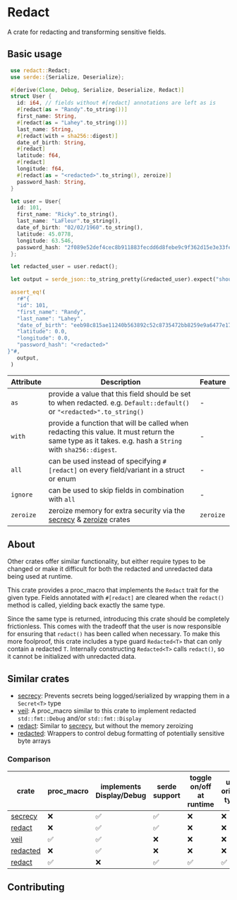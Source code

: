 # Redact

A crate for redacting and transforming sensitive fields.

## Basic usage

```rust
 use redact::Redact;
 use serde::{Serialize, Deserialize};

 #[derive(Clone, Debug, Serialize, Deserialize, Redact)]
 struct User {
   id: i64, // fields without #[redact] annotations are left as is
   #[redact(as = "Randy".to_string())]
   first_name: String,
   #[redact(as = "Lahey".to_string())]
   last_name: String,
   #[redact(with = sha256::digest)]
   date_of_birth: String,
   #[redact]
   latitude: f64,
   #[redact]
   longitude: f64,
   #[redact(as = "<redacted>".to_string(), zeroize)]
   password_hash: String,
 }

 let user = User{
   id: 101,
   first_name: "Ricky".to_string(),
   last_name: "LaFleur".to_string(),
   date_of_birth: "02/02/1960".to_string(),
   latitude: 45.0778,
   longitude: 63.546,
   password_hash: "2f089e52def4cec8b911883fecdd6d8febe9c9f362d15e3e33feb2c12f07ccc1".to_string(),
 };

 let redacted_user = user.redact();

 let output = serde_json::to_string_pretty(&redacted_user).expect("should serialize");

 assert_eq!(
   r#"{
   "id": 101,
   "first_name": "Randy",
   "last_name": "Lahey",
   "date_of_birth": "eeb98c815ae11240b563892c52c8735472bb8259e9a6477e179a9ea26e7a695a",
   "latitude": 0.0,
   "longitude": 0.0,
   "password_hash": "<redacted>"
}"#,
   output,
 )
```

| Attribute | Description                                                                                                                                             | Feature   |
| ---       | ---                                                                                                                                                     | ---       |
| `as`      | provide a value that this field should be set to when redacted. e.g. `Default::default()` or `"<redacted>".to_string()`                                 | -         |
| `with`    | provide a function that will be called when redacting this value. It must return the same type as it takes. e.g. hash a `String` with `sha256::digest`. | -         |
| `all`     | can be used instead of specifying `#[redact]` on every field/variant in a struct or enum                                                                | -         |
| `ignore`  | can be used to skip fields in combination with `all`                                                                                                    | -         |
| `zeroize` | zeroize memory for extra security via the [secrecy](https://crates.io/crates/secrecy) & [zeroize](https://crates.io/crates/zeroize) crates              | `zeroize` |

## About

Other crates offer similar functionality, but either require types to be changed or 
make it difficult for both the redacted and unredacted data being used at runtime.

This crate provides a proc_macro that implements the `Redact` trait for the given type. 
Fields annotated with `#[redact]` are cleared when the `redact()` method is called, 
yielding back exactly the same type.

Since the same type is returned, introducing this crate should be completely frictionless. 
This comes with the tradeoff that the user is now responsible for ensuring that `redact()` 
has been called when necessary. To make this more foolproof, this crate includes a type guard `Redacted<T>` 
that can only contain a redacted `T`. Internally constructing `Redacted<T>` calls `redact()`, 
so it cannot be initialized with unredacted data.

## Similar crates

- [secrecy](https://crates.io/crates/secrecy): Prevents secrets being logged/serialized by wrapping them in a `Secret<T>` type
- [veil](https://crates.io/crates/veil): A proc_macro similar to this crate to implement redacted `std::fmt::Debug` and/or `std::fmt::Display`
- [redact](https://crates.io/crates/redact): Similar to [secrecy](https://docs.rs/secrecy/latest/secrecy/), but without the memory zeroizing
- [redacted](https://crates.io/crates/redacted): Wrappers to control debug formatting of potentially sensitive byte arrays 


### Comparison

| crate                                         | proc_macro         | implements Display/Debug | serde support      | toggle on/off at runtime | uses original types |
| --                                            | -                  | -                        | -                  | -                        | -                   |
| [secrecy](https://crates.io/crates/secrecy)   | :x:                | :white_check_mark:       | :white_check_mark: | :x:                      | :x:                 |
| [redact](https://crates.io/crates/redact)     | :x:                | :white_check_mark:       | :white_check_mark: | :x:                      | :x:                 |
| [veil](https://crates.io/crates/veil)         | :white_check_mark: | :white_check_mark:       | :x:                | :x:                      | :x:                 |
| [redacted](https://crates.io/crates/redacted) | :x:                | :white_check_mark:       | :x:                | :x:                      | :x:                 |
| [redact](#Redact)                             | :white_check_mark: | :x:                      | :white_check_mark: | :white_check_mark:       | :white_check_mark:  |


## Contributing


